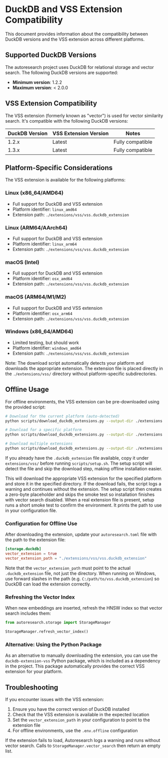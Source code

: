 # DuckDB and VSS Extension Compatibility

This document provides information about the compatibility between DuckDB versions and the VSS extension across different platforms.

## Supported DuckDB Versions

The autoresearch project uses DuckDB for relational storage and vector search. The following DuckDB versions are supported:

- **Minimum version**: 1.2.2
- **Maximum version**: < 2.0.0

## VSS Extension Compatibility

The VSS extension (formerly known as "vector") is used for vector similarity search. It's compatible with the following DuckDB versions:

| DuckDB Version | VSS Extension Version | Notes |
|----------------|------------------------|-------|
| 1.2.x          | Latest                 | Fully compatible |
| 1.3.x          | Latest                 | Fully compatible |

## Platform-Specific Considerations

The VSS extension is available for the following platforms:

### Linux (x86_64/AMD64)
- Full support for DuckDB and VSS extension
- Platform identifier: `linux_amd64`
- Extension path: `./extensions/vss/vss.duckdb_extension`

### Linux (ARM64/AArch64)
- Full support for DuckDB and VSS extension
- Platform identifier: `linux_arm64`
- Extension path: `./extensions/vss/vss.duckdb_extension`

### macOS (Intel)
- Full support for DuckDB and VSS extension
- Platform identifier: `osx_amd64`
- Extension path: `./extensions/vss/vss.duckdb_extension`

### macOS (ARM64/M1/M2)
- Full support for DuckDB and VSS extension
- Platform identifier: `osx_arm64`
- Extension path: `./extensions/vss/vss.duckdb_extension`

### Windows (x86_64/AMD64)
- Limited testing, but should work
- Platform identifier: `windows_amd64`
- Extension path: `./extensions/vss/vss.duckdb_extension`

Note: The download script automatically detects your platform and downloads the appropriate extension. The extension file is placed directly in the `./extensions/vss/` directory without platform-specific subdirectories.

## Offline Usage

For offline environments, the VSS extension can be pre-downloaded using the provided script:

```bash
# Download for the current platform (auto-detected)
python scripts/download_duckdb_extensions.py --output-dir ./extensions

# Download for a specific platform
python scripts/download_duckdb_extensions.py --output-dir ./extensions --platform linux_amd64

# Download multiple extensions
python scripts/download_duckdb_extensions.py --output-dir ./extensions --extensions vss,json
```

If you already have the `.duckdb_extension` file available, copy it under
`extensions/vss/` before running `scripts/setup.sh`. The setup script will
detect the file and skip the download step, making offline installation
easier.

This will download the appropriate VSS extension for the specified platform and
store it in the specified directory. If the download fails, the script logs a
warning and continues without the extension. The setup script then creates a
zero-byte placeholder and skips the smoke test so installation finishes with
vector search disabled. When a real extension file is present, setup runs a
short smoke test to confirm the environment. It prints the path to use in your
configuration file.

### Configuration for Offline Use

After downloading the extension, update your `autoresearch.toml` file with the path to the extension file:

```toml
[storage.duckdb]
vector_extension = true
vector_extension_path = "./extensions/vss/vss.duckdb_extension"
```

Note that the `vector_extension_path` must point to the actual `.duckdb_extension` file, not just the directory.
When running on Windows, use forward slashes in the path (e.g. `C:/path/to/vss.duckdb_extension`) so DuckDB can load the extension correctly.

### Refreshing the Vector Index

When new embeddings are inserted, refresh the HNSW index so that vector search
includes them:

```python
from autoresearch.storage import StorageManager

StorageManager.refresh_vector_index()
```

### Alternative: Using the Python Package

As an alternative to manually downloading the extension, you can use the `duckdb-extension-vss` Python package, which is included as a dependency in the project. This package automatically provides the correct VSS extension for your platform.

## Troubleshooting

If you encounter issues with the VSS extension:

1. Ensure you have the correct version of DuckDB installed
2. Check that the VSS extension is available in the expected location
3. Set the `vector_extension_path` in your configuration to point to the extension file
4. For offline environments, use the `.env.offline` configuration

If the extension fails to load, Autoresearch logs a warning and runs without
vector search. Calls to ``StorageManager.vector_search`` then return an empty
list.

